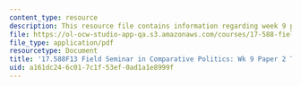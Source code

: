 ```yaml
---
content_type: resource
description: This resource file contains information regarding week 9 paper 2 topics.
file: https://ol-ocw-studio-app-qa.s3.amazonaws.com/courses/17-588-field-seminar-in-comparative-politics-fall-2013/a161dc246c017c1f53ef0ad1a1e8999f_MIT17_588F13_Week9Paper2.pdf
file_type: application/pdf
resourcetype: Document
title: '17.588F13 Field Seminar in Comparative Politics: Wk 9 Paper 2 Topics'
uid: a161dc24-6c01-7c1f-53ef-0ad1a1e8999f
---
```

